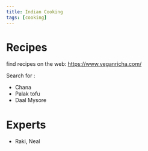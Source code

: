 ```yaml
---
title: Indian Cooking
tags: [cooking]
---
```


# Recipes

find recipes on the web: https://www.veganricha.com/

Search for : 
- Chana  
- Palak tofu 
- Daal Mysore 


# Experts
- Raki, Neal